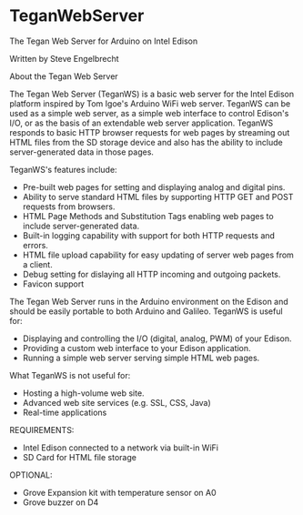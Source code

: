 # TeganWebServer
The Tegan Web Server for Arduino on Intel Edison

Written by Steve Engelbrecht

About the Tegan Web Server 

The Tegan Web Server (TeganWS) is a basic web server for the Intel Edison platform inspired by Tom Igoe's Arduino WiFi web server. TeganWS can be used as a simple web server, as a simple web interface to control Edison's I/O, or as the basis of an extendable web server application. TeganWS responds to basic HTTP browser requests for web pages by streaming out HTML files from the SD storage device and also has the ability to include server-generated data in those pages.

TeganWS's features include: 

* Pre-built web pages for setting and displaying analog and digital pins.
* Ability to serve standard HTML files by supporting HTTP GET and POST requests from browsers.
* HTML Page Methods and Substitution Tags enabling web pages to include server-generated data.
* Built-in logging capability with support for both HTTP requests and errors.
* HTML file upload capability for easy updating of server web pages from a client.
* Debug setting for dislaying all HTTP incoming and outgoing packets.
* Favicon support

The Tegan Web Server runs in the Arduino environment on the Edison and should be easily portable to both Arduino and Galileo. 
TeganWS is useful for:

* Displaying and controlling the I/O (digital, analog, PWM) of your Edison.
* Providing a custom web interface to your Edison application.
* Running a simple web server serving simple HTML web pages.

What TeganWS is not useful for:

* Hosting a high-volume web site.
* Advanced web site services (e.g. SSL, CSS, Java)
* Real-time applications

REQUIREMENTS:
* Intel Edison connected to a network via built-in WiFi
* SD Card for HTML file storage
 
OPTIONAL:
* Grove Expansion kit with temperature sensor on A0
* Grove buzzer on D4
